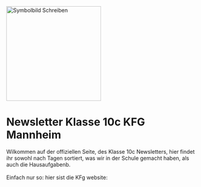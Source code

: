 <!DOCTYPE html>
<html>
<body>

<img src="https://www.scinexx.de/wp-content/uploads/p/a/papierschreibeng.jpg" height="250" alt="Symbolbild Schreiben">
<h1>Newsletter Klasse 10c KFG Mannheim</h1>

<p>Wilkommen auf der offiziellen Seite, des Klasse 10c Newsletters, hier findet ihr sowohl nach Tagen sortiert, was wir in der Schule gemacht haben, als auch die Hausaufgabenb.
<br> 
</br>
Einfach nur so: hier sist die KFg website: <a href="https://www.kfg-mannheim.de/de/">
</a>
</p>
</body>
</html>
